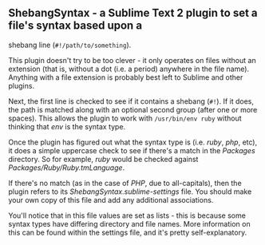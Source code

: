 ## ShebangSyntax - a Sublime Text 2 plugin to set a file's syntax based upon a
shebang line (`#!/path/to/something`).

This plugin doesn't try to be too clever - it only operates on files without
an extension (that is, without a dot (i.e. a period) anywhere in the file name).
Anything with a file extension is probably best left to Sublime and other
plugins.

Next, the first line is checked to see if it contains a shebang (`#!`). If it
does, the path is matched along with an optional second group (after one or
more spaces). This allows the plugin to work with `/usr/bin/env ruby` without
thinking that _env_ is the syntax type.

Once the plugin has figured out what the syntax type is (i.e. _ruby_, _php_,
etc), it does a simple uppercase check to see if there's a match in the
_Packages_ directory. So for example, _ruby_ would be checked against
_Packages/Ruby/Ruby.tmLanguage_.

If there's no match (as in the case of _PHP_, due to all-capitals), then the
plugin refers to its _ShebangSyntax.sublime-settings_ file. You should make
your own copy of this file and add any additional associations.

You'll notice that in this file values are set as lists - this is because some
syntax types have differing directory and file names. More information on this
can be found within the settings file, and it's pretty self-explanatory.
